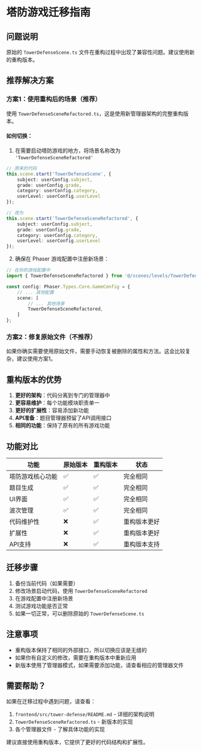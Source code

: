 # 塔防游戏迁移指南

## 问题说明

原始的 `TowerDefenseScene.ts` 文件在重构过程中出现了兼容性问题。建议使用新的重构版本。

## 推荐解决方案

### 方案1：使用重构后的场景（推荐）

使用 `TowerDefenseSceneRefactored.ts`，这是使用新管理器架构的完整重构版本。

#### 如何切换：

1. 在需要启动塔防游戏的地方，将场景名称改为 `'TowerDefenseSceneRefactored'`

```typescript
// 原来的代码
this.scene.start('TowerDefenseScene', {
    subject: userConfig.subject,
    grade: userConfig.grade,
    category: userConfig.category,
    userLevel: userConfig.userLevel
});

// 改为
this.scene.start('TowerDefenseSceneRefactored', {
    subject: userConfig.subject,
    grade: userConfig.grade,
    category: userConfig.category,
    userLevel: userConfig.userLevel
});
```

2. 确保在 Phaser 游戏配置中注册新场景：

```typescript
// 在你的游戏配置中
import { TowerDefenseSceneRefactored } from '@/scenes/levels/TowerDefenseSceneRefactored';

const config: Phaser.Types.Core.GameConfig = {
    // ... 其他配置
    scene: [
        // ... 其他场景
        TowerDefenseSceneRefactored,
    ]
};
```

### 方案2：修复原始文件（不推荐）

如果你确实需要使用原始文件，需要手动恢复被删除的属性和方法。这会比较复杂，建议使用方案1。

## 重构版本的优势

1. **更好的架构**：代码分离到专门的管理器中
2. **更容易维护**：每个功能模块职责单一
3. **更好的扩展性**：容易添加新功能
4. **API准备**：题目管理器预留了API调用接口
5. **相同的功能**：保持了原有的所有游戏功能

## 功能对比

| 功能 | 原始版本 | 重构版本 | 状态 |
|------|---------|----------|------|
| 塔防游戏核心功能 | ✅ | ✅ | 完全相同 |
| 题目生成 | ✅ | ✅ | 完全相同 |
| UI界面 | ✅ | ✅ | 完全相同 |
| 波次管理 | ✅ | ✅ | 完全相同 |
| 代码维护性 | ❌ | ✅ | 重构版本更好 |
| 扩展性 | ❌ | ✅ | 重构版本更好 |
| API支持 | ❌ | ✅ | 重构版本支持 |

## 迁移步骤

1. 备份当前代码（如果需要）
2. 修改场景启动代码，使用 `TowerDefenseSceneRefactored`
3. 在游戏配置中注册新场景
4. 测试游戏功能是否正常
5. 如果一切正常，可以删除原始的 `TowerDefenseScene.ts`

## 注意事项

- 重构版本保持了相同的外部接口，所以切换应该是无缝的
- 如果你有自定义的修改，需要在重构版本中重新应用
- 新版本使用了管理器模式，如果需要添加功能，请查看相应的管理器文件

## 需要帮助？

如果在迁移过程中遇到问题，请查看：

1. `frontend/src/tower-defense/README.md` - 详细的架构说明
2. `TowerDefenseSceneRefactored.ts` - 新版本的实现
3. 各个管理器文件 - 了解具体功能的实现

建议直接使用重构版本，它提供了更好的代码结构和扩展性。 